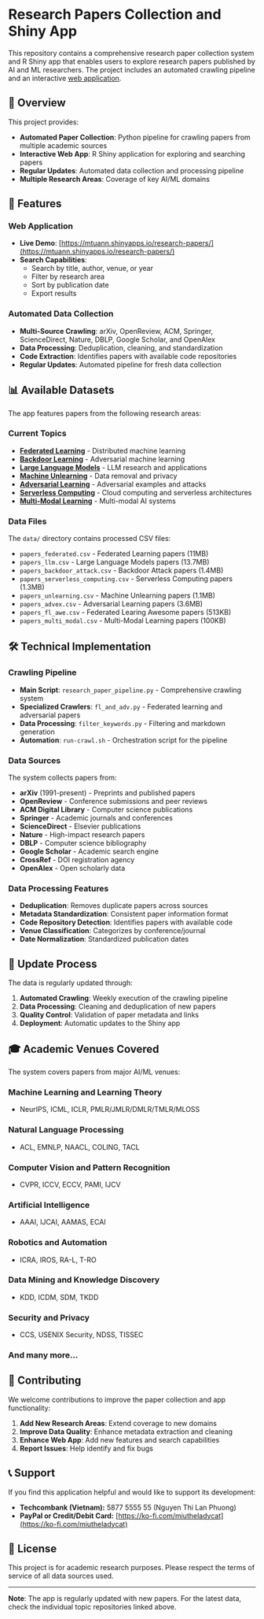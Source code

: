 # Research Papers Collection and Shiny App

This repository contains a comprehensive research paper collection system and R Shiny app that enables users to explore research papers published by AI and ML researchers. The project includes an automated crawling pipeline and an interactive [web application](https://mtuann.shinyapps.io/research-papers/).

## 🎯 Overview

This project provides:
- **Automated Paper Collection**: Python pipeline for crawling papers from multiple academic sources
- **Interactive Web App**: R Shiny application for exploring and searching papers
- **Regular Updates**: Automated data collection and processing pipeline
- **Multiple Research Areas**: Coverage of key AI/ML domains

## 🚀 Features

### Web Application
- **Live Demo**: [https://mtuann.shinyapps.io/research-papers/](https://mtuann.shinyapps.io/research-papers/)
- **Search Capabilities**:
  - Search by title, author, venue, or year
  - Filter by research area
  - Sort by publication date
  - Export results

### Automated Data Collection
- **Multi-Source Crawling**: arXiv, OpenReview, ACM, Springer, ScienceDirect, Nature, DBLP, Google Scholar, and OpenAlex
- **Data Processing**: Deduplication, cleaning, and standardization
- **Code Extraction**: Identifies papers with available code repositories
- **Regular Updates**: Automated pipeline for fresh data collection

## 📊 Available Datasets

The app features papers from the following research areas:

### Current Topics
- **[Federated Learning](https://github.com/mtuann/federated-learning-updated-papers)** - Distributed machine learning
- **[Backdoor Learning](https://github.com/mtuann/backdoor-ai-resources)** - Adversarial machine learning
- **[Large Language Models](https://github.com/mtuann/llm-updated-papers)** - LLM research and applications
- **[Machine Unlearning](https://github.com/mtuann/machine-unlearning-papers)** - Data removal and privacy
- **[Adversarial Learning](https://nicholas.carlini.com/writing/2019/all-adversarial-example-papers.html)** - Adversarial examples and attacks
- **[Serverless Computing](https://github.com/mtuann/serverless-computing-papers)** - Cloud computing and serverless architectures
- **[Multi-Modal Learning](https://github.com/mtuann/multi-modal-papers)** - Multi-modal AI systems

### Data Files
The `data/` directory contains processed CSV files:
- `papers_federated.csv` - Federated Learning papers (11MB)
- `papers_llm.csv` - Large Language Models papers (13.7MB)
- `papers_backdoor_attack.csv` - Backdoor Attack papers (1.4MB)
- `papers_serverless_computing.csv` - Serverless Computing papers (1.3MB)
- `papers_unlearning.csv` - Machine Unlearning papers (1.1MB)
- `papers_advex.csv` - Adversarial Learning papers (3.6MB)
- `papers_fl_awe.csv` - Federated Learing Awesome papers (513KB)
- `papers_multi_modal.csv` - Multi-Modal Learning papers (100KB)

## 🛠️ Technical Implementation

### Crawling Pipeline
- **Main Script**: `research_paper_pipeline.py` - Comprehensive crawling system
- **Specialized Crawlers**: `fl_and_adv.py` - Federated learning and adversarial papers
- **Data Processing**: `filter_keywords.py` - Filtering and markdown generation
- **Automation**: `run-crawl.sh` - Orchestration script for the pipeline

### Data Sources
The system collects papers from:
- **arXiv** (1991-present) - Preprints and published papers
- **OpenReview** - Conference submissions and peer reviews
- **ACM Digital Library** - Computer science publications
- **Springer** - Academic journals and conferences
- **ScienceDirect** - Elsevier publications
- **Nature** - High-impact research papers
- **DBLP** - Computer science bibliography
- **Google Scholar** - Academic search engine
- **CrossRef** - DOI registration agency
- **OpenAlex** - Open scholarly data

### Data Processing Features
- **Deduplication**: Removes duplicate papers across sources
- **Metadata Standardization**: Consistent paper information format
- **Code Repository Detection**: Identifies papers with available code
- **Venue Classification**: Categorizes by conference/journal
- **Date Normalization**: Standardized publication dates

<!-- ## 📈 Data Coverage

| Research Area | Papers | Last Updated | Coverage |
|---------------|--------|--------------|----------|
| Federated Learning | ~15,000 | 2024 | 2016-2024 |
| Large Language Models | ~12,000 | 2024 | 2016-2024 |
| Backdoor Attacks | ~1,500 | 2024 | 2016-2024 |
| Machine Unlearning | ~800 | 2024 | 2016-2024 |
| Serverless Computing | ~3,000 | 2024 | 2016-2024 |
| Adversarial Learning | ~3,000 | 2024 | 2016-2024 |
| Multi-Modal Learning | ~400 | 2024 | 2016-2024 | -->

## 🔄 Update Process

The data is regularly updated through:
1. **Automated Crawling**: Weekly execution of the crawling pipeline
2. **Data Processing**: Cleaning and deduplication of new papers
3. **Quality Control**: Validation of paper metadata and links
4. **Deployment**: Automatic updates to the Shiny app

## 🎓 Academic Venues Covered

The system covers papers from major AI/ML venues:

### Machine Learning and Learning Theory
- NeurIPS, ICML, ICLR, PMLR/JMLR/DMLR/TMLR/MLOSS

### Natural Language Processing
- ACL, EMNLP, NAACL, COLING, TACL

### Computer Vision and Pattern Recognition
- CVPR, ICCV, ECCV, PAMI, IJCV

### Artificial Intelligence
- AAAI, IJCAI, AAMAS, ECAI

### Robotics and Automation
- ICRA, IROS, RA-L, T-RO

### Data Mining and Knowledge Discovery
- KDD, ICDM, SDM, TKDD

### Security and Privacy
- CCS, USENIX Security, NDSS, TISSEC

### And many more...

## 🤝 Contributing

We welcome contributions to improve the paper collection and app functionality:

1. **Add New Research Areas**: Extend coverage to new domains
2. **Improve Data Quality**: Enhance metadata extraction and cleaning
3. **Enhance Web App**: Add new features and search capabilities
4. **Report Issues**: Help identify and fix bugs

## 📞 Support

If you find this application helpful and would like to support its development:

- **Techcombank (Vietnam):** 5877 5555 55 (Nguyen Thi Lan Phuong)
- **PayPal or Credit/Debit Card:** [https://ko-fi.com/miutheladycat](https://ko-fi.com/miutheladycat)

## 📄 License

This project is for academic research purposes. Please respect the terms of service of all data sources used.

---

**Note**: The app is regularly updated with new papers. For the latest data, check the individual topic repositories linked above.

